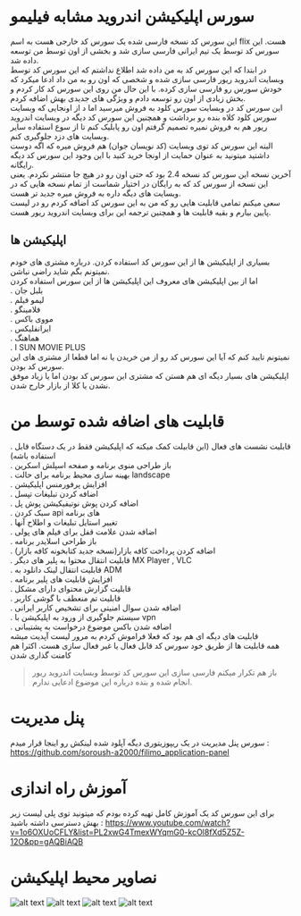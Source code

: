 # سورس اپلیکیشن اندروید مشابه فیلیمو
این سورس کد نسخه فارسی شده یک سورس کد خارجی هست به اسم flix هست. این سورس کد توسط یک تیم ایرانی فارسی سازی شد و بخشی از اون توسط من توسعه داده شد.<br>
در ابتدا که این سورس کد به من داده شد اطلاع نداشتم که این سورس کد توسط وبسایت اندروید ریور فارسی سازی شده و شخصی که اون رو به من داد ادعا میکرد که خودش سورس رو فارسی سازی کرده. با این حال من روی این سورس کد کار کردم و بخش زیادی از اون رو توسعه دادم و ویژگی های جدیدی بهش اضافه کردم.<br>
این سورس کد در وبسایت سورس کلود به فروش میرسید اما د از اونجایی که وبسایت سورس کلود کلاه بنده رو برداشت و همچنین این سورس کد دیگه در وبسایت اندروید ریور هم به فروش نمیره تصمیم گرفتم اون رو پابلیک کنم تا از سوع استفاده سایر وبسایت های دزد جلوگیری کنم.<br>
البته این سورس کد توی وبسایت (کد نویسان جوان) هم فروش میره که اگه دوست داشتید میتونید به عنوان حمایت از اونجا خرید کنید با این وجود این سورس کد دیگه رایگانه.<br>
آخرین نسخه این سورس کد نسخه 2.4 بود که حتی اون رو در هیچ جا منتشر نکردم. یعنی این نسخه از سورس کد که به رایگان در اختیار شماست از تمام نسخه هایی که در وبسایت های دیگه داره به فروش میره جدید تر هست.<br>
سعی میکنم تمامی قابلیت هایی رو که من به این سورس کد اضافه کردم رو در لیست پایین بیارم و بقیه قابلیت ها و همچنین ترجمه این برای وبسایت اندروید ریور هست.<br>

## اپلیکیشن ها
بسیاری از اپلیکیشن ها از این سورس کد استفاده کردن. درباره مشتری های خودم نمیتونم بگم شاید راضی نباشن.<br>
اما از بین اپلیکیشن های معروف این اپلیکیشن ها از این سورس استفاده کردن <br>
. بلبل جان <br>
. لیمو فیلم <br>
. فلامینگو <br>
. مووی باکس <br>
. ایرانفلیکس <br>
. هماهنگ <br>
. ا SUN MOVIE PLUS <br>
نمیتونم تایید کنم که آیا این سورس کد رو از من خریدن یا نه اما قطعا از مشتری های این سورس کد بودن.<br>
اپلیکیشن های بسیار دیگه ای هم هستن که مشتری این سورس کد بودن اما یا زیاد موفق نشدن یا کلا از بازار خارج شدن.<br>


# قابلیت های اضافه شده توسط من
. قابلیت نشست های فعال (این قابیلت کمک میکنه که اپلیکیشن فقط در یک دستگاه قابل استفاده باشه)<br>
. باز طراحی منوی برنامه و صفحه اسپلش اسکرین<br>
. بهینه سازی محیط برنامه برای حالت landscape<br>
. افزایش پرفورمنس اپلیکیشن<br>
. اضافه کردن تبلیغات تپسل<br>
. اضافه کردن پوش نوتیفیکیشن پوش پل<br>
. سبک کردن api های برنامه<br>
. تغییر استایل تبلیغات و اطلاح آنها<br>
. اضافه شدن علامت قفل برای فیلم های پولی<br>
. باز طراحی اسلایدر برنامه<br>
. اضافه کردن پرداخت کافه بازار(نسخه جدید کتابخونه کافه بازار)<br>
. قابلیت انتقال محتوا به پلیر های دیگر MX Player , VLC <br>
. قابلیت انتقال لینک دانلود به ADM <br>
. افزایش قابلیت های پلیر برنامه<br>
. قابلیت گزارش محتوای دارای مشکل<br>
. قابلیت تم منعطف با گوشی کاربر<br>
. اضافه شدن سوال امنیتی برای تشخیص کاربر ایرانی<br>
. سیستم جلوگیری از ورود به اپلیکیشن با vpn <br>
. اضافه شدن باکس موضوع درخواست به پشتیبانی <br>
قابلیت های دیگه ای هم بود که فعلا فراموش کردم به مرور لیست آپدیت میشه<br>
همه قابلیت ها از طریق خود سورس کد قابل فعال یا غیر فعال سازی هست. اکثرا هم کامنت گذاری شدن <br>

> باز هم تکرار میکنم فارسی سازی این سورس کد توسط وبسایت اندروید ریور انجام شده و بنده درباره این موضوع ادعایی ندارم.<br>

# پنل مدیریت
سورس پنل مدیریت در یک ریپوزیتوری دیگه آپلود شده لینکش رو اینجا قرار میدم : https://github.com/soroush-a2000/filimo_application-panel

# آموزش راه اندازی
برای این سورس کد یک آموزش کامل تهیه کرده بودم که میتونید توی پلی لیست زیر بهش دسترسی داشته باشید : https://www.youtube.com/watch?v=1o6OXUoCFLY&list=PL2xwG4TmexWYqmG0-kcOl8fXd5Z5Z-12O&pp=gAQBiAQB<br>

# نصاویر محیط اپلیکیشن 


![alt text](https://s6.uupload.ir/files/photo_2023-08-20_04-46-06_65aj.jpg)
![alt text](https://s6.uupload.ir/files/photo_2023-08-20_04-46-09_9hrg.jpg)
![alt text](https://s6.uupload.ir/files/photo_2023-08-20_04-46-12_8nmz.jpg)
![alt text](https://s6.uupload.ir/files/photo_2023-08-20_04-46-15_x9i5.jpg)


